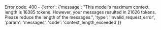 Error code: 400 - {'error': {'message': "This model's maximum context length is 16385 tokens. However, your messages resulted in 21626 tokens. Please reduce the length of the messages.", 'type': 'invalid_request_error', 'param': 'messages', 'code': 'context_length_exceeded'}}